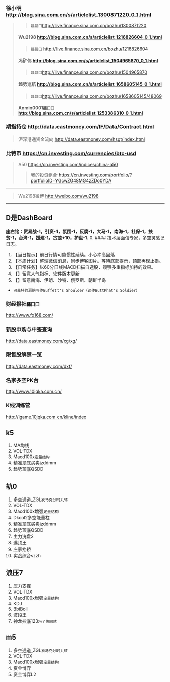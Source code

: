 ### 徐小明 http://blog.sina.com.cn/s/articlelist_1300871220_0_1.html
>>`龘龘囗`http://live.finance.sina.com.cn/bozhu/1300871220
>#### Wu2198 http://blog.sina.com.cn/s/articlelist_1216826604_0_1.html
>>`龘龘囗` http://live.finance.sina.com.cn/bozhu/1216826604
>#### 冯矿伟 http://blog.sina.com.cn/s/articlelist_1504965870_0_1.html
>>`龘龘囗`http://live.finance.sina.com.cn/bozhu/1504965870
>#### 趋势巡航 http://blog.sina.com.cn/s/articlelist_1658605145_0_1.html
>>`龘龘囗`http://live.finance.sina.com.cn/bozhu/1658605145/48069
>#### Anmin0001`龘囗囗`http://blog.sina.com.cn/s/articlelist_1253386310_0_1.html
### 期指持仓 http://data.eastmoney.com/IF/Data/Contract.html
>沪深港通资金流向 http://data.eastmoney.com/hsgt/index.html
### 比特币 https://cn.investing.com/currencies/btc-usd
>A50 https://cn.investing.com/indices/china-a50
>>我的投资组合 https://cn.investing.com/portfolio/?portfolioID=YGcwZG48MG4zZDo0YDA
---
>Wu2198微博 http://weibo.com/wu2198
---
## D是DashBoard
**座右铭：贸易战-1，引资-1，氛围-1，反腐-1，大马-1，南海-1，社保-1，扶贫-1，台湾-1，援建-1。贪婪+10，护盘-1.**
0. #### 技术层面信专家，多空灵感记日志。
1. 【当日提示】前日行情可能惯性延续。小心冲高回落
2. 【本周计划】整理微信消息，同步博客图片。等待底部提示，顶部再现止损。
3. 【日常任务】以60分日线MACD扫描自选股，观察多重指标加持的效果。
4. 【】留意人气指标、软件版本更新
5. 【】留意南海、伊朗、沙特、俄罗斯、朝鲜半岛
- `巴菲特的肩膀写作Buffett's Shoulder（读作ButtPhat's Soldier）`
### 财经报社`龘囗囗`
http://www.fx168.com/
### 新股申购与中签查询
http://data.eastmoney.com/xg/xg/
### 限售股解禁一览
http://data.eastmoney.com/dxf/
### 名家多空PK台
http://www.10jqka.com.cn/
### K线训练营
http://igame.10jqka.com.cn/kline/index
## k5
1. MA均线
2. VOL-TDX
3. Macd100x`定量结构`
4. 精准顶底买卖jzddmm
5. 趋势顶底QSDD
## 轨0
1. 多空通道_ZGL`狄马克分时九转`
2. VOL-TDX
3. Macd100x增强`定量结构`
4. Dkcol2多空能量柱
5. 精准顶底买卖jzddmm
6. 趋势顶底QSDD
7. 主力洗盘2
8. 逃顶王
9. 庄家抬轿
10. 实战综合szzh
## 浪压7
1. 压力支撑
2. VOL-TDX
3. Macd100x增强`定量结构`
4. KDJ
5. BbiBoll
6. 波段王
7. 神龙抄底123`冯？伟同款`
## m5
1. 多空通道_ZGL`狄马克分时九转`
2. VOL-TDX
3. Macd100x增强`定量结构`
4. 资金博弈
5. 资金博弈L2